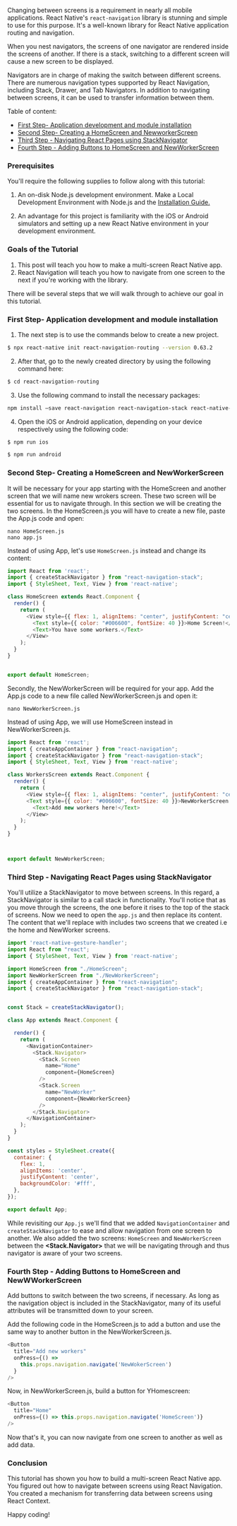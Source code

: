 Changing between screens is a requirement in nearly all mobile applications. React Native's `react-navigation` library is stunning and simple to use for this purpose. It's a well-known library for React Native application routing and navigation. 

When you nest navigators, the screens of one navigator are rendered inside the screens of another. If there is a stack, switching to a different screen will cause a new screen to be displayed.

Navigators are in charge of making the switch between different screens. There are numerous navigation types supported by React Navigation, including Stack, Drawer, and Tab Navigators. In addition to navigating between screens, it can be used to transfer information between them.

Table of content:
- [First Step- Application development and module installation](#first-step--application-development-and-module-installation)
- [Second Step- Creating a HomeScreen and NewworkerScreen](#second-step--creating-a-homescreen-and-newworkerscreen)
- [Third Step - Navigating React Pages using StackNavigator](#third-step--navigating-react-pages-using-stacknavigator)
- [Fourth Step - Adding Buttons to HomeScreen and NewWorkerScreen](#fourth-step--adding-buttons-to-homescreen-and-newworkerscreen)

### Prerequisites
You'll require the following supplies to follow along with this tutorial:

1. An on-disk Node.js development environment. Make a Local Development Environment with Node.js and the [Installation Guide.](https://www.digitalocean.com/community/tutorial_series/how-to-install-node-js-and-create-a-local-development-environment)  

2. An advantage for this project is familiarity with the iOS or Android simulators and setting up a new React Native environment in your development environment.

### Goals of the Tutorial
1. This post will teach you how to make a multi-screen React Native app.
2. React Navigation will teach you how to navigate from one screen to the next if you're working with the library.

There will be several steps that we will walk through to achieve our goal in this tutorial.

### First Step- Application development and module installation

1. The next step is to use the commands below to create a new project.

```bash
$ npx react-native init react-navigation-routing --version 0.63.2
```

2. After that, go to the newly created directory by using the following command here:

```bash
$ cd react-navigation-routing
```

3. Use the following command to install the necessary packages:

```bash
npm install –save react-navigation react-navigation-stack react-native-reanimated react-native-gesture-handler react-native-screens react-native-vector-icons
```

4. Open the iOS or Android application, depending on your device respectively using the following code:

```bash
$ npm run ios

$ npm run android
```

### Second Step- Creating a HomeScreen and NewWorkerScreen

It will be necessary for your app starting with the HomeScreen and another screen that we will name new wrokers screen. These two screen will be essential for us to navigate through. In this section we will be creating the two screens. In the HomeScreen.js you will have to create a new file, paste the App.js code and open:

```
nano HomeScreen.js
nano app.js
```

Instead of using App, let's use `HomeScreen.js` instead and change its content:

```js
import React from 'react';
import { createStackNavigator } from "react-navigation-stack";
import { StyleSheet, Text, View } from 'react-native';

class HomeScreen extends React.Component {
  render() {
    return (
      <View style={{ flex: 1, alignItems: "center", justifyContent: "center" }}>
        <Text style={{ color: "#006600", fontSize: 40 }}>Home Screen!</Text>
        <Text>You have some workers.</Text>
      </View>
    );
  }
}


export default HomeScreen;
```

Secondly, the NewWorkerScreen will be required for your app. Add the App.js code to a new file called NewWorkerScreen.js and open it:

```
nano NewWorkerScreen.js
```

Instead of using App, we will use HomeScreen instead in NewWorkerScreen.js.

```js
import React from 'react';
import { createAppContainer } from "react-navigation";
import { createStackNavigator } from "react-navigation-stack";
import { StyleSheet, Text, View } from 'react-native';

class WorkersScreen extends React.Component {
  render() {
    return (
      <View style={{ flex: 1, alignItems: "center", justifyContent: "center" }}>
      <Text style={{ color: "#006600", fontSize: 40 }}>NewWorkerScreen
        <Text>Add new workers here!</Text>
      </View>
    );
  }
}



export default NewWorkerScreen;
```

### Third Step - Navigating React Pages using StackNavigator

You'll utilize a StackNavigator to move between screens. In this regard, a StackNavigator is similar to a call stack in functionality. You'll notice that as you move through the screens, the one before it rises to the top of the stack of screens.
Now we need to open the `app.js` and then replace its content. The content that we'll replace with includes two screens that we created i.e the home and NewWorker screens. 

```js
import 'react-native-gesture-handler';
import React from "react";
import { StyleSheet, Text, View } from 'react-native';

import HomeScreen from "./HomeScreen";
import NewWorkerScreen from "./NewWorkerScreen";
import { createAppContainer } from "react-navigation";
import { createStackNavigator } from "react-navigation-stack";


const Stack = createStackNavigator();

class App extends React.Component {

  render() {
    return (
      <NavigationContainer>
        <Stack.Navigator>
          <Stack.Screen
            name="Home"
            component={HomeScreen}
          />
          <Stack.Screen
            name="NewWorker"
            component={NewWorkerScreen}
          />
        </Stack.Navigator>
      </NavigationContainer>
    );
  }
}

const styles = StyleSheet.create({
  container: {
    flex: 1,
    alignItems: 'center',
    justifyContent: 'center',
    backgroundColor: '#fff',
  },
});

export default App;
```

While revisiting our `App.js` we'll find that we added `NavigationContainer` and `createStackNavigator` to ease and allow navigation from one screen to another. We also added the two screens: `HomeScreen` and `NewWorkerScreen` between the **<Stack.Navigator>** that we will be navigating through and thus navigator is aware of your two screens.


### Fourth Step - Adding Buttons to HomeScreen and NewWWorkerScreen

Add buttons to switch between the two screens, if necessary. As long as the navigation object is included in the StackNavigator, many of its useful attributes will be transmitted down to your screen.

Add the following code in the HomeScreen.js to add a button and use the same way to another button in the NewWorkerScreen.js.

```js
<Button
  title="Add new workers"
  onPress={() =>
    this.props.navigation.navigate('NewWokerScreen')
  }
/>

```
Now, in NewWorkerScreen.js, build a button for YHomescreen:

```js
<Button
  title="Home"
  onPress={() => this.props.navigation.navigate('HomeScreen')}
/>
```
Now that's it, you can now navigate from one screen to another as well as add data.

### Conclusion

This tutorial has shown you how to build a multi-screen React Native app. You figured out how to navigate between screens using React Navigation. You created a mechanism for transferring data between screens using React Context.

Happy coding!
